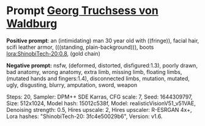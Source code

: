 # Prompt [Georg Truchsess von Waldburg](https://www.bauernkrieg-bw.de/uffrur-ausstellung/ki-im-museum)

**Positive prompt**: an (intimidating) man 30 year old with ((fringe)), facial hair,
scifi leather armor, (((standing, plain-background))),
boots <lora:ShinobiTech-20:0.8>, (gold chain)

**Negative prompt:** nsfw, (deformed, distorted, disfigured:1.3),
poorly drawn, bad anatomy, wrong anatomy, extra limb, missing limb,
floating limbs, (mutated hands and fingers:1.4), disconnected limbs,
mutation, mutated, ugly, disgusting, blurry, amputation, sword, weapon

Steps: 20, Sampler: DPM++ SDE Karras, CFG scale: 7, Seed: 1644309797,
Size: 512x1024, Model hash: 15012c538f, Model: realisticVisionV51_v51VAE,
Denoising strength: 0.5, Hires upscale: 2, Hires upscaler: R-ESRGAN 4x+,
Lora hashes: "ShinobiTech-20: 3fc4e50029b6", Version: v1.6.
